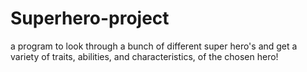 # Superhero-project
a program to look through a  bunch of different super hero's and get a variety of traits, abilities, and characteristics, of the chosen hero!
